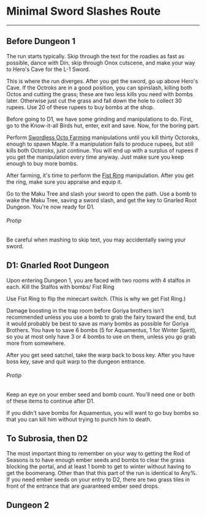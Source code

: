 # Minimal Sword Slashes Route
---
## Before Dungeon 1
The run starts typically. Skip through the text for the roadies as fast as possible, dance with Din, skip through Onox cutscene, and make your way to Hero's Cave for the L-1 Sword.

This is where the run diverges. After you get the sword, go up above Hero's Cave. If the Octroks are in a good position, you can spinslash, killing both Octos and cutting the grass; these are two less kills you need with bombs later. Otherwise just cut the grass and fall down the hole to collect 30 rupees. Use 20 of these rupees to buy bombs at the shop.

Before going to D1, we have some grinding and manipulations to do. First, go to the Know-it-all Birds hut, enter, exit and save. Now, for the boring part.

Perform [Swordless Octo Farming](https://github.com/deathaplenty/OoS-MinimalSwordSlashes/blob/master/Manipulations.md#swordless-octo-farming) manipulations until you kill thirty Octoroks, enough to spawn Maple. If a manipulation fails to produce rupees, but still kills both Octoroks, just continue. You will end up with a surplus of rupees if you get the manipulation every time anyway. Just make sure you keep enough to buy more bombs.

After farming, it's time to perform the [Fist Ring](https://github.com/deathaplenty/OoS-MinimalSwordSlashes/blob/master/Manipulations.md#fist-ring-manip) manipulation. After you get the ring, make sure you appraise and equip it.

Go to the Maku Tree and slash your sword to open the path. Use a bomb to wake the Maku Tree, saving a sword slash, and get the key to Gnarled Root Dungeon. You're now ready for D1.
###### Protip
Be careful when mashing to skip text, you may accidentally swing your sword.


## D1: Gnarled Root Dungeon
Upon entering Dungeon 1, you are faced with two rooms with 4 stalfos in each. Kill the Stalfos with bombs/ Fist Ring

Use Fist Ring to flip the minecart switch. (This is why we get Fist Ring.)

Damage boosting in the trap room before Goriya brothers isn't recommended unless you use a bomb to grab the fairy toward the end, but it would probably be best to save as many bombs as possible for Goriya Brothers. You have to save 6 bombs (5 for Aquamentus, 1 for Winter Spirit), so you at most only have 3 or 4 bombs to use on them, unless you go grab more from somewhere.

After you get seed satchel, take the warp back to boss key. After you have boss key, save and quit warp to the dungeon entrance.

###### Protip
Keep an eye on your ember seed and bomb count. You'll need one or both of these items to continue after D1.

If you didn't save bombs for Aquamentus, you will want to go buy bombs so that you can kill him without trying to punch him to death.

## To Subrosia, then D2
The most important thing to remember on your way to getting the Rod of Seasons is to have enough ember seeds and bombs to clear the grass blocking the portal, and at least 1 bomb to get to winter without having to get the boomerang. Other than that this part of the run is identical to Any%. If you need ember seeds on your entry to D2, there are two grass tiles in front of the entrance that are guaranteed ember seed drops.

## Dungeon 2
